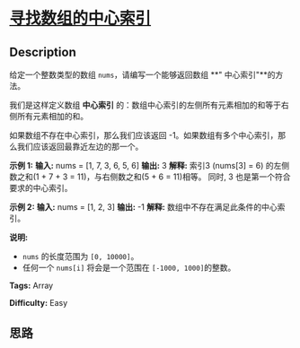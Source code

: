 # [寻找数组的中心索引][title]

## Description

给定一个整数类型的数组 `nums`，请编写一个能够返回数组 **" 中心索引"**的方法。

我们是这样定义数组 **中心索引** 的：数组中心索引的左侧所有元素相加的和等于右侧所有元素相加的和。

如果数组不存在中心索引，那么我们应该返回 -1。如果数组有多个中心索引，那么我们应该返回最靠近左边的那一个。

**示例 1:**
            **输入:**     nums = [1, 7, 3, 6, 5, 6]    **输出:** 3    **解释:**     索引3 (nums[3] = 6) 的左侧数之和(1 + 7 + 3 = 11)，与右侧数之和(5 + 6 = 11)相等。    同时, 3 也是第一个符合要求的中心索引。    

**示例 2:**
            **输入:**     nums = [1, 2, 3]    **输出:** -1    **解释:**     数组中不存在满足此条件的中心索引。

**说明:**

  * `nums` 的长度范围为 `[0, 10000]`。
  * 任何一个 `nums[i]` 将会是一个范围在 `[-1000, 1000]`的整数。


**Tags:** Array

**Difficulty:** Easy

## 思路

[title]: https://leetcode-cn.com/problems/find-pivot-index
